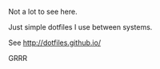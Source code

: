 Not a lot to see here.

Just simple dotfiles I use between systems.

See http://dotfiles.github.io/

GRRR

